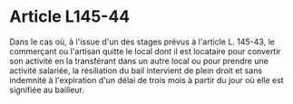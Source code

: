 # Article L145-44

Dans le cas où, à l'issue d'un des stages prévus à l'article L. 145-43, le commerçant ou l'artisan quitte le local dont il est locataire pour convertir son activité en la transférant dans un autre local ou pour prendre une activité salariée, la résiliation du bail intervient de plein droit et sans indemnité à l'expiration d'un délai de trois mois à partir du jour où elle est signifiée au bailleur.
